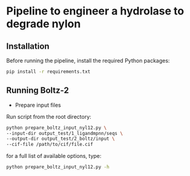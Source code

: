 # Pipeline to engineer a hydrolase to degrade nylon

## Installation

Before running the pipeline, install the required Python packages:

```bash
pip install -r requirements.txt
```

## Running Boltz-2 

- Prepare input files

Run script from the root directory:

```bash
python prepare_boltz_input_nyl12.py \
--input-dir output_test/1_ligandmpnn/seqs \
--output-dir output_test/2_boltz/input \
--cif-file /path/to/cif/file.cif
```

for a full list of available options, type:
```bash
python prepare_boltz_input_nyl12.py -h
```


